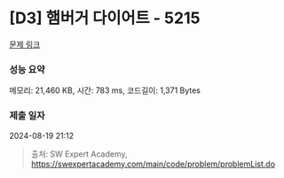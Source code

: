 # [D3] 햄버거 다이어트 - 5215 

[문제 링크](https://swexpertacademy.com/main/code/problem/problemDetail.do?contestProbId=AWT-lPB6dHUDFAVT) 

### 성능 요약

메모리: 21,460 KB, 시간: 783 ms, 코드길이: 1,371 Bytes

### 제출 일자

2024-08-19 21:12



> 출처: SW Expert Academy, https://swexpertacademy.com/main/code/problem/problemList.do